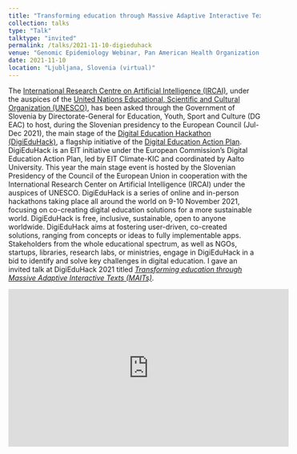 ```yaml
---
title: "Transforming education through Massive Adaptive Interactive Texts (MAITs)"
collection: talks
type: "Talk"
talktype: "invited"
permalink: /talks/2021-11-10-digieduhack
venue: "Genomic Epidemiology Webinar, Pan American Health Organization (PAHO)"
date: 2021-11-10
location: "Ljubljana, Slovenia (virtual)"
---
```


The <a href="https://ircai.org/" target="_blank">International Research Centre on Artificial Intelligence (IRCAI)</a>, under the auspices of the <a href="https://unesco.org/" target="_blank">United Nations Educational, Scientific and Cultural Organization (UNESCO)</a>, has been asked through the Government of Slovenia by Directorate-General for Education, Youth, Sport and Culture (DG EAC) to host, during the Slovenian presidency to the European Council (Jul-Dec 2021), the main stage of the <a href="https://digieduhack.com/" target="_blank">Digital Education Hackathon (DigiEduHack)</a>, a flagship initiative of the <a href="https://ec.europa.eu/education/education-in-the-eu/digital-education-action-plan_en" target="_blank">Digital Education Action Plan</a>. DigiEduHack is an EIT initiative under the European Commission’s Digital Education Action Plan, led by EIT Climate-KIC and coordinated by Aalto University. This year the main stage event is hosted by the Slovenian Presidency of the Council of the European Union in cooperation with the International Research Center on Artificial Intelligence (IRCAI) under the auspices of UNESCO. DigiEduHack is a series of online and in-person hackathons taking place all around the world on 9-10 November 2021, focusing on co-creating digital education solutions for a more sustainable world. DigiEduHack is free, inclusive, sustainable, open to anyone worldwide. DigiEduHack aims at fostering user-driven, co-created solutions, ranging from concepts or ideas to fully implementable apps. Stakeholders from the whole educational spectrum, as well as NGOs, startups, libraries, research labs, or ministries, engage in DigiEduHack in a bid to identify and solve key challenges in digital education. I gave an invited talk at DigiEduHack 2021 titled <a href="https://youtu.be/EPU_nv-yb_w?t=8206" target="_blank"><i>Transforming education through Massive Adaptive Interactive Texts (MAITs)</i></a>.

<iframe width="560" height="315" src="https://www.youtube.com/embed/EPU_nv-yb_w?start=8206" title="YouTube video player" frameborder="0" allow="accelerometer; autoplay; clipboard-write; encrypted-media; gyroscope; picture-in-picture" allowfullscreen></iframe>
